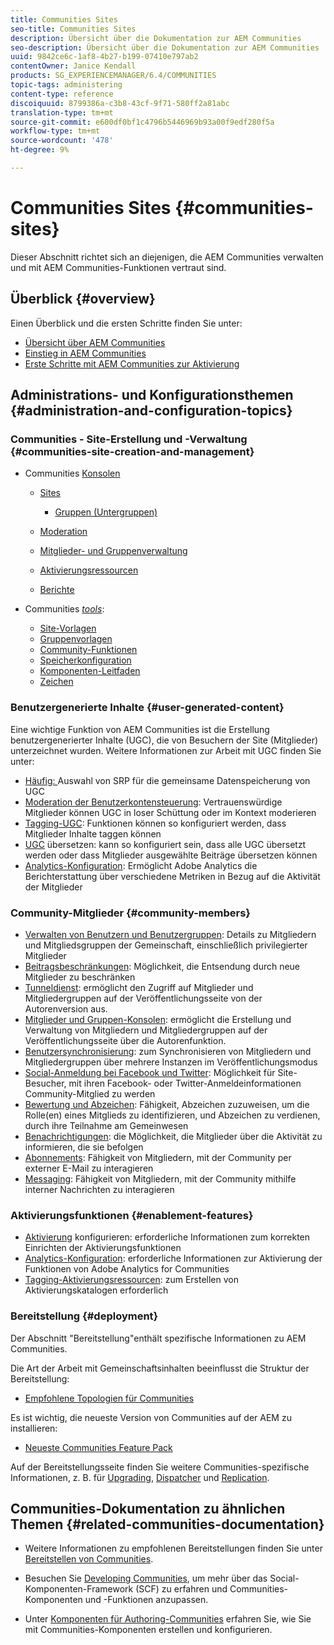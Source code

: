 ```yaml
---
title: Communities Sites
seo-title: Communities Sites
description: Übersicht über die Dokumentation zur AEM Communities
seo-description: Übersicht über die Dokumentation zur AEM Communities
uuid: 9842ce6c-1af8-4b27-b199-07410e797ab2
contentOwner: Janice Kendall
products: SG_EXPERIENCEMANAGER/6.4/COMMUNITIES
topic-tags: administering
content-type: reference
discoiquuid: 8799386a-c3b8-43cf-9f71-580ff2a81abc
translation-type: tm+mt
source-git-commit: e600df0bf1c4796b5446969b93a00f9edf280f5a
workflow-type: tm+mt
source-wordcount: '478'
ht-degree: 9%

---
```



# Communities Sites {#communities-sites}

Dieser Abschnitt richtet sich an diejenigen, die AEM Communities verwalten und mit AEM Communities-Funktionen vertraut sind.

## Überblick {#overview}

Einen Überblick und die ersten Schritte finden Sie unter:

* [Übersicht über AEM Communities](overview.md)
* [Einstieg in AEM Communities](getting-started.md)
* [Erste Schritte mit AEM Communities zur Aktivierung](getting-started-enablement.md)

## Administrations- und Konfigurationsthemen {#administration-and-configuration-topics}

### Communities - Site-Erstellung und -Verwaltung {#communities-site-creation-and-management}

* Communities [Konsolen](consoles.md)

   * [Sites](sites-console.md)

      * [Gruppen (Untergruppen)](groups.md)
   * [Moderation](moderation.md)
   * [Mitglieder- und Gruppenverwaltung](members.md)
   * [Aktivierungsressourcen](resources.md)
   * [Berichte](reports.md)


* Communities [*tools*](tools.md):

   * [Site-Vorlagen](sites.md)
   * [Gruppenvorlagen](tools-groups.md)
   * [Community-Funktionen](functions.md)
   * [Speicherkonfiguration](srp-config.md)
   * [Komponenten-Leitfaden](components-guide.md)
   * [Zeichen](badges.md)


### Benutzergenerierte Inhalte {#user-generated-content}

Eine wichtige Funktion von AEM Communities ist die Erstellung benutzergenerierter Inhalte (UGC), die von Besuchern der Site (Mitglieder) unterzeichnet wurden. Weitere Informationen zur Arbeit mit UGC finden Sie unter:

* [Häufig: ](working-with-srp.md) Auswahl von SRP für die gemeinsame Datenspeicherung von UGC
* [Moderation der Benutzerkontensteuerung](moderate-ugc.md): Vertrauenswürdige Mitglieder können UGC in loser Schüttung oder im Kontext moderieren
* [Tagging-UGC](tag-ugc.md): Funktionen können so konfiguriert werden, dass Mitglieder Inhalte taggen können
* [UGC](translate-ugc.md) übersetzen: kann so konfiguriert sein, dass alle UGC übersetzt werden oder dass Mitglieder ausgewählte Beiträge übersetzen können
* [Analytics-Konfiguration](analytics.md): Ermöglicht Adobe Analytics die Berichterstattung über verschiedene Metriken in Bezug auf die Aktivität der Mitglieder

### Community-Mitglieder {#community-members}

* [Verwalten von Benutzern und Benutzergruppen](users.md): Details zu Mitgliedern und Mitgliedsgruppen der Gemeinschaft, einschließlich privilegierter Mitglieder
* [Beitragsbeschränkungen](limits.md): Möglichkeit, die Entsendung durch neue Mitglieder zu beschränken
* [Tunneldienst](deploy-communities.md#tunnel-service-on-author): ermöglicht den Zugriff auf Mitglieder und Mitgliedergruppen auf der Veröffentlichungsseite von der Autorenversion aus.
* [Mitglieder und Gruppen-Konsolen](members.md): ermöglicht die Erstellung und Verwaltung von Mitgliedern und Mitgliedergruppen auf der Veröffentlichungsseite über die Autorenfunktion.
* [Benutzersynchronisierung](sync.md): zum Synchronisieren von Mitgliedern und Mitgliedergruppen über mehrere Instanzen im Veröffentlichungsmodus
* [Social-Anmeldung bei Facebook und Twitter](social-login.md): Möglichkeit für Site-Besucher, mit ihren Facebook- oder Twitter-Anmeldeinformationen Community-Mitglied zu werden
* [Bewertung und Abzeichen](implementing-scoring.md): Fähigkeit, Abzeichen zuzuweisen, um die Rolle(en) eines Mitglieds zu identifizieren, und Abzeichen zu verdienen, durch ihre Teilnahme am Gemeinwesen
* [Benachrichtigungen](notifications.md): die Möglichkeit, die Mitglieder über die Aktivität zu informieren, die sie befolgen
* [Abonnements](subscriptions.md): Fähigkeit von Mitgliedern, mit der Community per externer E-Mail zu interagieren
* [Messaging](messaging.md): Fähigkeit von Mitgliedern, mit der Community mithilfe interner Nachrichten zu interagieren

### Aktivierungsfunktionen {#enablement-features}

* [Aktivierung](enablement.md) konfigurieren: erforderliche Informationen zum korrekten Einrichten der Aktivierungsfunktionen
* [Analytics-Konfiguration](analytics.md): erforderliche Informationen zur Aktivierung der Funktionen von Adobe Analytics for Communities
* [Tagging-Aktivierungsressourcen](tag-resources.md): zum Erstellen von Aktivierungskatalogen erforderlich

### Bereitstellung {#deployment}

Der Abschnitt &quot;Bereitstellung&quot;enthält spezifische Informationen zu AEM Communities.

Die Art der Arbeit mit Gemeinschaftsinhalten beeinflusst die Struktur der Bereitstellung:

* [Empfohlene Topologien für Communities](topologies.md)

Es ist wichtig, die neueste Version von Communities auf der AEM zu installieren:

* [Neueste Communities Feature Pack](deploy-communities.md#latestfeaturepack)

Auf der Bereitstellungsseite finden Sie weitere Communities-spezifische Informationen, z. B. für [Upgrading](upgrade.md), [Dispatcher](dispatcher.md) und [Replication](deploy-communities.md#replication-agents-on-author).

## Communities-Dokumentation zu ähnlichen Themen {#related-communities-documentation}

* Weitere Informationen zu empfohlenen Bereitstellungen finden Sie unter [Bereitstellen von Communities](deploy-communities.md).

* Besuchen Sie [Developing Communities](communities.md), um mehr über das Social-Komponenten-Framework (SCF) zu erfahren und Communities-Komponenten und -Funktionen anzupassen.

* Unter [Komponenten für Authoring-Communities](author-communities.md) erfahren Sie, wie Sie mit Communities-Komponenten erstellen und konfigurieren.
